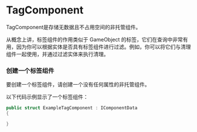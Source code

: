 # TagComponent

TagComponent是存储无数据且不占用空间的非托管组件。

从概念上讲，标签组件的作用类似于 GameObject 的标签，它们在查询中非常有用，因为你可以根据实体是否具有标签组件进行过滤。例如，你可以将它们与清理组件一起使用，并通过过滤实体来执行清理。

### 创建一个标签组件

要创建一个标签组件，请创建一个没有任何属性的非托管组件。

以下代码示例显示了一个标签组件：

```csharp
public struct ExampleTagComponent : IComponentData
{

}
```
